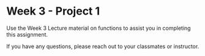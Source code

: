 # Week 3 - Project 1

Use the Week 3 Lecture material on functions to assist you in completing this assignment.

If you have any questions, please reach out to your classmates or instructor.
